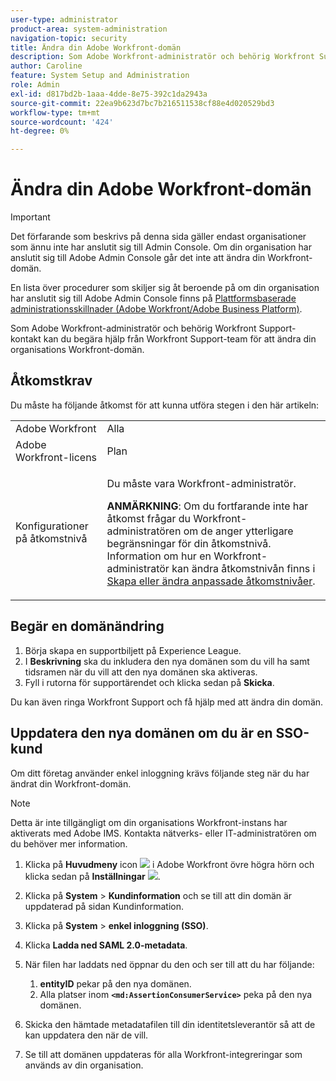 ```yaml
---
user-type: administrator
product-area: system-administration
navigation-topic: security
title: Ändra din Adobe Workfront-domän
description: Som Adobe Workfront-administratör och behörig Workfront Support-kontakt kan du begära hjälp från Workfront Support-team för att ändra din organisations Workfront-domän.
author: Caroline
feature: System Setup and Administration
role: Admin
exl-id: d817bd2b-1aaa-4dde-8e75-392c1da2943a
source-git-commit: 22ea9b623d7bc7b216511538cf88e4d020529bd3
workflow-type: tm+mt
source-wordcount: '424'
ht-degree: 0%

---
```


# Ändra din Adobe Workfront-domän

>[!IMPORTANT]
>
>Det förfarande som beskrivs på denna sida gäller endast organisationer som ännu inte har anslutit sig till Admin Console. Om din organisation har anslutit sig till Adobe Admin Console går det inte att ändra din Workfront-domän.
>
>En lista över procedurer som skiljer sig åt beroende på om din organisation har anslutit sig till Adobe Admin Console finns på [Plattformsbaserade administrationsskillnader (Adobe Workfront/Adobe Business Platform)](../../../administration-and-setup/get-started-wf-administration/actions-in-admin-console.md).

Som Adobe Workfront-administratör och behörig Workfront Support-kontakt kan du begära hjälp från Workfront Support-team för att ändra din organisations Workfront-domän.

## Åtkomstkrav

Du måste ha följande åtkomst för att kunna utföra stegen i den här artikeln:

<table style="table-layout:auto"> 
 <col> 
 <col> 
 <tbody> 
  <tr> 
   <td role="rowheader">Adobe Workfront</td> 
   <td>Alla</td> 
  </tr> 
  <tr> 
   <td role="rowheader">Adobe Workfront-licens</td> 
   <td>Plan</td> 
  </tr> 
  <tr> 
   <td role="rowheader">Konfigurationer på åtkomstnivå</td> 
   <td> <p>Du måste vara Workfront-administratör.</p> <p><b>ANMÄRKNING</b>: Om du fortfarande inte har åtkomst frågar du Workfront-administratören om de anger ytterligare begränsningar för din åtkomstnivå. Information om hur en Workfront-administratör kan ändra åtkomstnivån finns i <a href="../../../administration-and-setup/add-users/configure-and-grant-access/create-modify-access-levels.md" class="MCXref xref">Skapa eller ändra anpassade åtkomstnivåer</a>.</p> </td> 
  </tr> 
 </tbody> 
</table>

## Begär en domänändring

1. Börja skapa en supportbiljett på Experience League.
1. I **Beskrivning** ska du inkludera den nya domänen som du vill ha samt tidsramen när du vill att den nya domänen ska aktiveras.
1. Fyll i rutorna för supportärendet och klicka sedan på **Skicka**.

Du kan även ringa Workfront Support och få hjälp med att ändra din domän.

## Uppdatera den nya domänen om du är en SSO-kund

Om ditt företag använder enkel inloggning krävs följande steg när du har ändrat din Workfront-domän.

>[!NOTE]
>
>Detta är inte tillgängligt om din organisations Workfront-instans har aktiverats med Adobe IMS. Kontakta nätverks- eller IT-administratören om du behöver mer information.

1. Klicka på **Huvudmeny** icon ![](assets/main-menu-icon.png) i Adobe Workfront övre högra hörn och klicka sedan på **Inställningar** ![](assets/gear-icon-settings.png).

1. Klicka på **System** > **Kundinformation** och se till att din domän är uppdaterad på sidan Kundinformation.

1. Klicka på **System** > **enkel inloggning (SSO)**.

1. Klicka **Ladda ned SAML 2.0-metadata**.
1. När filen har laddats ned öppnar du den och ser till att du har följande:

   1. **entityID** pekar på den nya domänen.
   1. Alla platser inom **`<md:AssertionConsumerService>`** peka på den nya domänen.

1. Skicka den hämtade metadatafilen till din identitetsleverantör så att de kan uppdatera den när de vill.
1. Se till att domänen uppdateras för alla Workfront-integreringar som används av din organisation.
